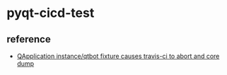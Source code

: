 # pyqt-cicd-test

## reference

- [QApplication instance/qtbot fixture causes travis-ci to abort and core dump
](https://stackoverflow.com/questions/56281631/qapplication-instance-qtbot-fixture-causes-travis-ci-to-abort-and-core-dump)
